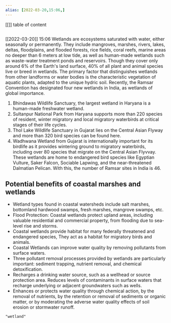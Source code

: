 ```yaml
---
alias: [2022-03-20,15:06,]
---
```

[[]]
table of content
```toc
```

[[2022-03-20]] 15:06
Wetlands are ecosystems saturated with water, either seasonally or permanently.
They include mangroves, marshes, rivers, lakes, deltas, floodplains, and flooded forests, rice fields, coral reefs, marine areas no deeper than 6 meters at low tide, as well as human-made wetlands such as waste-water treatment ponds and reservoirs.
Though they cover only around 6% of the Earth's land surface, 40% of all plant and animal species live or breed in wetlands.
The primary factor that distinguishes wetlands from other landforms or water bodies is the characteristic vegetation of aquatic plants, adapted to the unique hydric soil.
Recently, the Ramsar Convention has designated four new wetlands in India, as wetlands of global importance.
1. Bhindawas Wildlife Sanctuary, the largest wetland in Haryana is a human-made freshwater wetland.
2. Sultanpur National Park from Haryana supports more than 220 species of resident, winter migratory and local migratory waterbirds at critical stages of their life cycles.
3. Thol Lake Wildlife Sanctuary in Gujarat lies on the Central Asian Flyway and more than 320 bird species can be found here.
4. Wadhwana Wetland from Gujarat is internationally important for its birdlife as it provides wintering ground to migratory waterbirds, including over 80 species that migrate on the Central Asian Flyvvay.
These wetlands are home to endangered bird species like Egyptian Vulture, Saker Falcon, Sociable Lapwing, and the near-threatened Dalmatian Pelican. With this, the number of Ramsar sites in India is 46.


## Potential benefits of coastal marshes and wetlands
- Wetland types found in coastal watersheds include salt marshes, bottomland hardwood swamps, fresh marshes, mangrove swamps, etc.
- Flood Protection: Coastal wetlands protect upland areas, including valuable residential and commercial property, from flooding due to sea-level rise and storms.
- Coastal wetlands provide habitat for many federally threatened and endangered species, They act as a habitat for migratory birds and animals.
- Coastal Wetlands can improve water quality by removing pollutants from surface waters.
- Three pollutant removal processes provided by wetlands are particularly important: sediment trapping, nutrient removal, and chemical detoxification.
- Recharges a drinking water source, such as a wellhead or source protection area. Reduces levels of contaminants in surface waters that recharge underlying or adjacent groundwaters such as wells.
- Enhances or protects water quality through chemical action, by the removal of nutrients, by the retention or removal of sediments or organic matter, or by moderating the adverse water quality effects of soil erosion or stormwater runoff.
```query
"wetland"
```